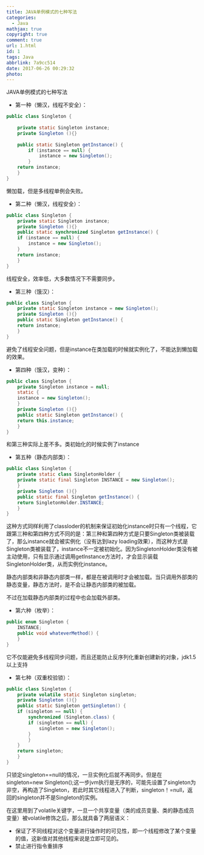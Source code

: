 ```yaml
---
title: JAVA单例模式的七种写法
categories:
  - Java
mathjax: true
copyright: true
comment: true
url: 1.html
id: 1
tags: Java
abbrlink: 7a9cc514
date: 2017-06-26 00:29:32
photo:
---
```


JAVA单例模式的七种写法
<!-- more -->

- 第一种（懒汉，线程不安全）：

```java
public class Singleton { 
    
    private static Singleton instance;  
    private Singleton (){} 
    
	public static Singleton getInstance() {  
		if (instance == null) {  
    		instance = new Singleton();  
		}  
	return instance;  
	}  
}
```

懒加载，但是多线程单例会失败。

- 第二种（懒汉，线程安全）：

```java
public class Singleton {  
    private static Singleton instance;  
    private Singleton (){}  
    public static synchronized Singleton getInstance() {  
    if (instance == null) {  
        instance = new Singleton();  
    }  
    return instance;  
    }  
}
```

线程安全，效率低，大多数情况下不需要同步。

- 第三种（饿汉）：

```java
public class Singleton {  
    private static Singleton instance = new Singleton();  
    private Singleton (){}  
    public static Singleton getInstance() {  
    return instance;  
    }  
}
```

避免了线程安全问题，但是instance在类加载的时候就实例化了，不能达到懒加载的效果。

- 第四种（饿汉，变种）：

```java
public class Singleton {  
    private Singleton instance = null;  
    static {  
    instance = new Singleton();  
    }  
    private Singleton (){}  
    public static Singleton getInstance() {  
    return this.instance;  
    }  
}
```

和第三种实际上差不多。类初始化的时候实例了instance

- 第五种（静态内部类）：

```java
public class Singleton {  
    private static class SingletonHolder {  
    private static final Singleton INSTANCE = new Singleton();  
    }  
    private Singleton (){}  
    public static final Singleton getInstance() {  
    return SingletonHolder.INSTANCE;  
    }  
}
```

这种方式同样利用了classloder的机制来保证初始化instance时只有一个线程，它跟第三种和第四种方式不同的是：第三种和第四种方式是只要Singleton类被装载了，那么instance就会被实例化（没有达到lazy loading效果），而这种方式是Singleton类被装载了，instance不一定被初始化。因为SingletonHolder类没有被主动使用，只有显示通过调用getInstance方法时，才会显示装载SingletonHolder类，从而实例化instance。

静态内部类和非静态内部类一样，都是在被调用时才会被加载。当只调用外部类的静态变量，静态方法时，是不会让静态内部类的被加载。

不过在加载静态内部类的过程中也会加载外部类。

- 第六种（枚举）：

```java
public enum Singleton {  
    INSTANCE;  
    public void whateverMethod() {  
    }  
}
```

它不仅能避免多线程同步问题，而且还能防止反序列化重新创建新的对象，jdk1.5以上支持

- 第七种（双重校验锁）：

```java
public class Singleton {  
    private volatile static Singleton singleton;  
    private Singleton (){}  
    public static Singleton getSingleton() {  
    if (singleton == null) {  
        synchronized (Singleton.class) {  
        if (singleton == null) {  
            singleton = new Singleton();  
        }  
        }  
    }  
    return singleton;  
    }  
}
```

 只锁定singleton==null的情况，一旦实例化后就不再同步。但是在singleton=new Singleton();这一步jvm执行是无序的，可能先设置了singleton为非空，再构造了Singleton，若此时其它线程进入了判断，singleton！=null，返回的singleton并不是Singleton的实例。 

在这里用到了volatile关键字，一旦一个共享变量（类的成员变量、类的静态成员变量）被volatile修饰之后，那么就具备了两层语义：

*   保证了不同线程对这个变量进行操作时的可见性，即一个线程修改了某个变量的值，这新值对其他线程来说是立即可见的。
*   禁止进行指令重排序

